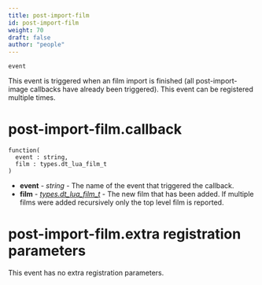 ```yaml
---
title: post-import-film
id: post-import-film
weight: 70
draft: false
author: "people"
---
```


`event`

This event is triggered when an film import is finished \(all post-import-image callbacks
have already been triggered\). This event can be registered multiple times.

# post-import-film.callback

```
function(
  event : string,
  film : types.dt_lua_film_t
)
```

* **event** - _string_ - The name of the event that triggered the callback.
* **film** - _[types.dt_lua_film_t](../types/dt_lua_film_t)_ - The new film that has been added. If multiple films were added recursively only the top level film is reported.

# post-import-film.extra registration parameters

This event has no extra registration parameters.

